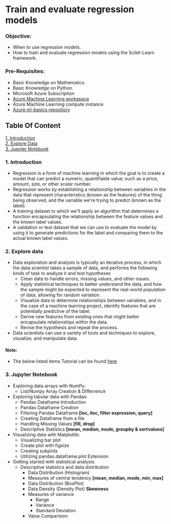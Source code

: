 # Train and evaluate regression models

### Objective:
- When to use regression models.
- How to train and evaluate regression models using the Scikit-Learn framework.

### Pre-Requisites:
- Basic Knowledge on Mathematics.
- Basic Knowledge on Python.
- Microsoft Azure Subscription
- [Azure Machine Learning workspace](https://ml.azure.com/)
- Azure Machine Learning compute instance
- [Azure ml-basics repository](https://github.com/microsoftdocs/ml-basics)

## Table Of Content
[1. Introduction](#1-introduction)  
[2. Explore Data](#2-explore-data)  
[3. Jupyter Notebook](#3-jupyter-notebook)  

### 1. Introduction
- Regression is a form of machine learning in which the goal is to create a model that can predict a numeric, quantifiable value; such as a price, amount, size, or other scalar number.
- Regression works by establishing a relationship between variables in the data that represent characteristics (known as the features) of the thing being observed, and the variable we're trying to predict (known as the label).
- A training dataset to which we'll apply an algorithm that determines a function encapsulating the relationship between the feature values and the known label values.
- A validation or test dataset that we can use to evaluate the model by using it to generate predictions for the label and comparing them to the actual known label values.

### 2. Explore data
- Data exploration and analysis is typically an iterative process, in which the data scientist takes a sample of data, and performs the following kinds of task to analyze it and test hypotheses
	- Clean data to handle errors, missing values, and other issues.
	- Apply statistical techniques to better understand the data, and how the sample might be expected to represent the real-world population of data, allowing for random variation.
	- Visualize data to determine relationships between variables, and in the case of a machine learning project, identify features that are potentially predictive of the label.
	- Derive new features from existing ones that might better encapsulate relationships within the data.
	- Revise the hypothesis and repeat the process.
- Data scientists can use a variety of tools and techniques to explore, visualize, and manipulate data. 

#### Note:
- The below listed items Tutorial can be found [here](https://github.com/MicrosoftDocs/ml-basics/blob/master/01%20-%20Data%20Exploration.ipynb)

### 3. Jupyter Notebook
- Exploring data arrays with NumPy:
  - List/Numpy Array Creation & Differrence
-  Exploring tabular data with Pandas:
   -  Pandas Dataframe Introduction
   -  Pandas Dataframe Creation
   -  Filtering Pandas Dataframe **[loc, iloc, filter expression, query]**
   -  Creating Dataframe from a file
   -  Handling Missing Values **[fill, drop]**
   -  Descriptive Statistics **[mean, median, mode, groupby & sortvalues]**
-  Visualizing data with Matplotlib:
   -  Visualizing bar plot
   -  Create plot with figsize
   -  Creating subplots
   -  Utilizing pandas.dataframe.plot Extension
-  Getting started with statistical analysis:
   -  Descriptive statistics and data distribution
      -  Data Distribution (Histogram)
      -  Measures of central tendency **[mean, median, mode, min, max]**
      -  Data Distribution (BoxPlot)
      -  Data Density (Density Plot) **Skewness**
      -  Measures of variance
         -  Range
         -  Variance
         -  Standard Deviation
      -  Value Comparision